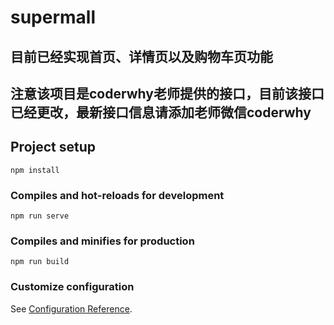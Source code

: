 # supermall
## 目前已经实现首页、详情页以及购物车页功能
## 注意该项目是coderwhy老师提供的接口，目前该接口已经更改，最新接口信息请添加老师微信coderwhy
## Project setup
```
npm install
```

### Compiles and hot-reloads for development
```
npm run serve
```

### Compiles and minifies for production
```
npm run build
```

### Customize configuration
See [Configuration Reference](https://cli.vuejs.org/config/).
